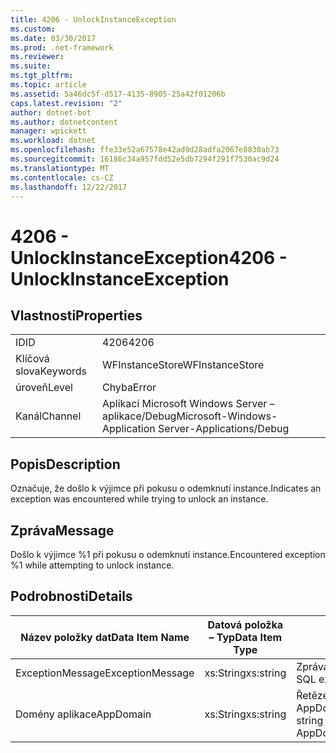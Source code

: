 ```yaml
---
title: 4206 - UnlockInstanceException
ms.custom: 
ms.date: 03/30/2017
ms.prod: .net-framework
ms.reviewer: 
ms.suite: 
ms.tgt_pltfrm: 
ms.topic: article
ms.assetid: 5a46dc5f-d517-4135-8905-25a42f01206b
caps.latest.revision: "2"
author: dotnet-bot
ms.author: dotnetcontent
manager: wpickett
ms.workload: dotnet
ms.openlocfilehash: ffe33e52a67578e42ad9d28adfa2067e8830ab73
ms.sourcegitcommit: 16186c34a957fdd52e5db7294f291f7530ac9d24
ms.translationtype: MT
ms.contentlocale: cs-CZ
ms.lasthandoff: 12/22/2017
---
```

# <a name="4206---unlockinstanceexception"></a><span data-ttu-id="24f2c-102">4206 - UnlockInstanceException</span><span class="sxs-lookup"><span data-stu-id="24f2c-102">4206 - UnlockInstanceException</span></span>
## <a name="properties"></a><span data-ttu-id="24f2c-103">Vlastnosti</span><span class="sxs-lookup"><span data-stu-id="24f2c-103">Properties</span></span>  
  
|||  
|-|-|  
|<span data-ttu-id="24f2c-104">ID</span><span class="sxs-lookup"><span data-stu-id="24f2c-104">ID</span></span>|<span data-ttu-id="24f2c-105">4206</span><span class="sxs-lookup"><span data-stu-id="24f2c-105">4206</span></span>|  
|<span data-ttu-id="24f2c-106">Klíčová slova</span><span class="sxs-lookup"><span data-stu-id="24f2c-106">Keywords</span></span>|<span data-ttu-id="24f2c-107">WFInstanceStore</span><span class="sxs-lookup"><span data-stu-id="24f2c-107">WFInstanceStore</span></span>|  
|<span data-ttu-id="24f2c-108">úroveň</span><span class="sxs-lookup"><span data-stu-id="24f2c-108">Level</span></span>|<span data-ttu-id="24f2c-109">Chyba</span><span class="sxs-lookup"><span data-stu-id="24f2c-109">Error</span></span>|  
|<span data-ttu-id="24f2c-110">Kanál</span><span class="sxs-lookup"><span data-stu-id="24f2c-110">Channel</span></span>|<span data-ttu-id="24f2c-111">Aplikaci Microsoft Windows Server – aplikace/Debug</span><span class="sxs-lookup"><span data-stu-id="24f2c-111">Microsoft-Windows-Application Server-Applications/Debug</span></span>|  
  
## <a name="description"></a><span data-ttu-id="24f2c-112">Popis</span><span class="sxs-lookup"><span data-stu-id="24f2c-112">Description</span></span>  
 <span data-ttu-id="24f2c-113">Označuje, že došlo k výjimce při pokusu o odemknutí instance.</span><span class="sxs-lookup"><span data-stu-id="24f2c-113">Indicates an exception was encountered while trying to unlock an instance.</span></span>  
  
## <a name="message"></a><span data-ttu-id="24f2c-114">Zpráva</span><span class="sxs-lookup"><span data-stu-id="24f2c-114">Message</span></span>  
 <span data-ttu-id="24f2c-115">Došlo k výjimce %1 při pokusu o odemknutí instance.</span><span class="sxs-lookup"><span data-stu-id="24f2c-115">Encountered exception %1 while attempting to unlock instance.</span></span>  
  
## <a name="details"></a><span data-ttu-id="24f2c-116">Podrobnosti</span><span class="sxs-lookup"><span data-stu-id="24f2c-116">Details</span></span>  
  
|<span data-ttu-id="24f2c-117">Název položky dat</span><span class="sxs-lookup"><span data-stu-id="24f2c-117">Data Item Name</span></span>|<span data-ttu-id="24f2c-118">Datová položka – Typ</span><span class="sxs-lookup"><span data-stu-id="24f2c-118">Data Item Type</span></span>|<span data-ttu-id="24f2c-119">Popis</span><span class="sxs-lookup"><span data-stu-id="24f2c-119">Description</span></span>|  
|--------------------|--------------------|-----------------|  
|<span data-ttu-id="24f2c-120">ExceptionMessage</span><span class="sxs-lookup"><span data-stu-id="24f2c-120">ExceptionMessage</span></span>|<span data-ttu-id="24f2c-121">xs:String</span><span class="sxs-lookup"><span data-stu-id="24f2c-121">xs:string</span></span>|<span data-ttu-id="24f2c-122">Zpráva z výjimky SQL.</span><span class="sxs-lookup"><span data-stu-id="24f2c-122">The message from the SQL exception.</span></span>|  
|<span data-ttu-id="24f2c-123">Domény aplikace</span><span class="sxs-lookup"><span data-stu-id="24f2c-123">AppDomain</span></span>|<span data-ttu-id="24f2c-124">xs:String</span><span class="sxs-lookup"><span data-stu-id="24f2c-124">xs:string</span></span>|<span data-ttu-id="24f2c-125">Řetězec vrácený AppDomain.CurrentDomain.FriendlyName.</span><span class="sxs-lookup"><span data-stu-id="24f2c-125">The string returned by AppDomain.CurrentDomain.FriendlyName.</span></span>|
